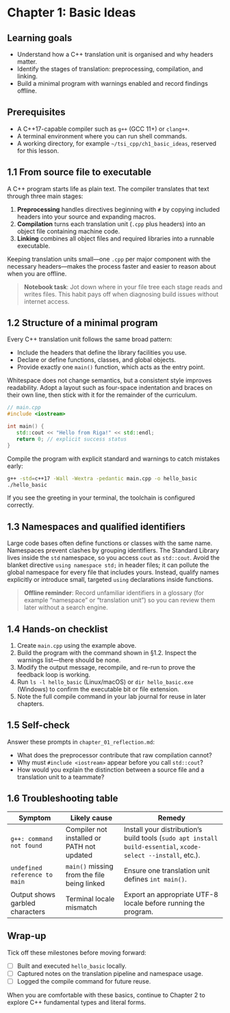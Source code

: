 # Chapter 1: Basic Ideas

## Learning goals

- Understand how a C++ translation unit is organised and why headers matter.
- Identify the stages of translation: preprocessing, compilation, and linking.
- Build a minimal program with warnings enabled and record findings offline.

## Prerequisites

- A C++17-capable compiler such as `g++` (GCC 11+) or `clang++`.
- A terminal environment where you can run shell commands.
- A working directory, for example `~/tsi_cpp/ch1_basic_ideas`, reserved for this lesson.

## 1.1 From source file to executable

A C++ program starts life as plain text. The compiler translates that text through three main stages:

1. **Preprocessing** handles directives beginning with `#` by copying included headers into your source and expanding macros.
2. **Compilation** turns each translation unit (`.cpp` plus headers) into an object file containing machine code.
3. **Linking** combines all object files and required libraries into a runnable executable.

Keeping translation units small—one `.cpp` per major component with the necessary headers—makes the process faster and easier to reason about when you are offline.

> **Notebook task**: Jot down where in your file tree each stage reads and writes files. This habit pays off when diagnosing build issues without internet access.

## 1.2 Structure of a minimal program

Every C++ translation unit follows the same broad pattern:

- Include the headers that define the library facilities you use.
- Declare or define functions, classes, and global objects.
- Provide exactly one `main()` function, which acts as the entry point.

Whitespace does not change semantics, but a consistent style improves readability. Adopt a layout such as four-space indentation and braces on their own line, then stick with it for the remainder of the curriculum.

```cpp
// main.cpp
#include <iostream>

int main() {
   std::cout << "Hello from Riga!" << std::endl;
   return 0; // explicit success status
}
```

Compile the program with explicit standard and warnings to catch mistakes early:

```bash
g++ -std=c++17 -Wall -Wextra -pedantic main.cpp -o hello_basic
./hello_basic
```

If you see the greeting in your terminal, the toolchain is configured correctly.

## 1.3 Namespaces and qualified identifiers

Large code bases often define functions or classes with the same name. Namespaces prevent clashes by grouping identifiers. The Standard Library lives inside the `std` namespace, so you access `cout` as `std::cout`. Avoid the blanket directive `using namespace std;` in header files; it can pollute the global namespace for every file that includes yours. Instead, qualify names explicitly or introduce small, targeted `using` declarations inside functions.

> **Offline reminder**: Record unfamiliar identifiers in a glossary (for example “namespace” or “translation unit”) so you can review them later without a search engine.

## 1.4 Hands-on checklist

1. Create `main.cpp` using the example above.
2. Build the program with the command shown in §1.2. Inspect the warnings list—there should be none.
3. Modify the output message, recompile, and re-run to prove the feedback loop is working.
4. Run `ls -l hello_basic` (Linux/macOS) or `dir hello_basic.exe` (Windows) to confirm the executable bit or file extension.
5. Note the full compile command in your lab journal for reuse in later chapters.

## 1.5 Self-check

Answer these prompts in `chapter_01_reflection.md`:

- What does the preprocessor contribute that raw compilation cannot?
- Why must `#include <iostream>` appear before you call `std::cout`?
- How would you explain the distinction between a source file and a translation unit to a teammate?

## 1.6 Troubleshooting table

| Symptom | Likely cause | Remedy |
| --- | --- | --- |
| `g++: command not found` | Compiler not installed or PATH not updated | Install your distribution’s build tools (`sudo apt install build-essential`, `xcode-select --install`, etc.). |
| `undefined reference to main` | `main()` missing from the file being linked | Ensure one translation unit defines `int main()`. |
| Output shows garbled characters | Terminal locale mismatch | Export an appropriate UTF-8 locale before running the program. |

## Wrap-up

Tick off these milestones before moving forward:

- [ ] Built and executed `hello_basic` locally.
- [ ] Captured notes on the translation pipeline and namespace usage.
- [ ] Logged the compile command for future reuse.

When you are comfortable with these basics, continue to Chapter 2 to explore C++ fundamental types and literal forms.
